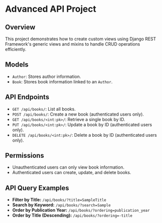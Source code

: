 # Advanced API Project

## Overview
This project demonstrates how to create custom views using Django REST Framework's generic views and mixins to handle CRUD operations efficiently.

## Models
- `Author`: Stores author information.
- `Book`: Stores book information linked to an `Author`.

## API Endpoints
- `GET /api/books/`: List all books.
- `POST /api/books/`: Create a new book (authenticated users only).
- `GET /api/books/<int:pk>/`: Retrieve a single book by ID.
- `PUT /api/books/<int:pk>/`: Update a book by ID (authenticated users only).
- `DELETE /api/books/<int:pk>/`: Delete a book by ID (authenticated users only).

## Permissions
- Unauthenticated users can only view book information.
- Authenticated users can create, update, and delete books.


## API Query Examples
- **Filter by Title:** `/api/books/?title=SampleTitle`
- **Search by Keyword:** `/api/books/?search=Sample`
- **Order by Publication Year:** `/api/books/?ordering=publication_year`
- **Order by Title (Descending):** `/api/books/?ordering=-title`

